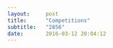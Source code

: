 ```yaml
---
layout:     post
title:      "Competitions"
subtitle:   "2856"
date:       2016-03-12 20:04:12
---
```


<object src="comp.pdf" type="application/pdf" width="100%" height="100%">
  <p>Alternative text - include a link <a href="img/comp.pdf">to the PDF!</a></p>
</object>

<iframe src="comp.pdf" style="width:100%; height:100%;" frameborder="0"></iframe>

<embed src="comp.pdf" width="500" height="375" type='application/pdf'>

<embed src="comp.pdf" width="600" height="500" alt="pdf" pluginspage="http://www.adobe.com/products/acrobat/readstep2.html">

<object data="comp.pdf" type="application/pdf" width="100%" height="100%">
 
  <p>It appears you don't have a PDF plugin for this browser.
  No biggie... you can <a href="img/comp.pdf">click here to
  download the PDF file.</a></p>
  
</object>